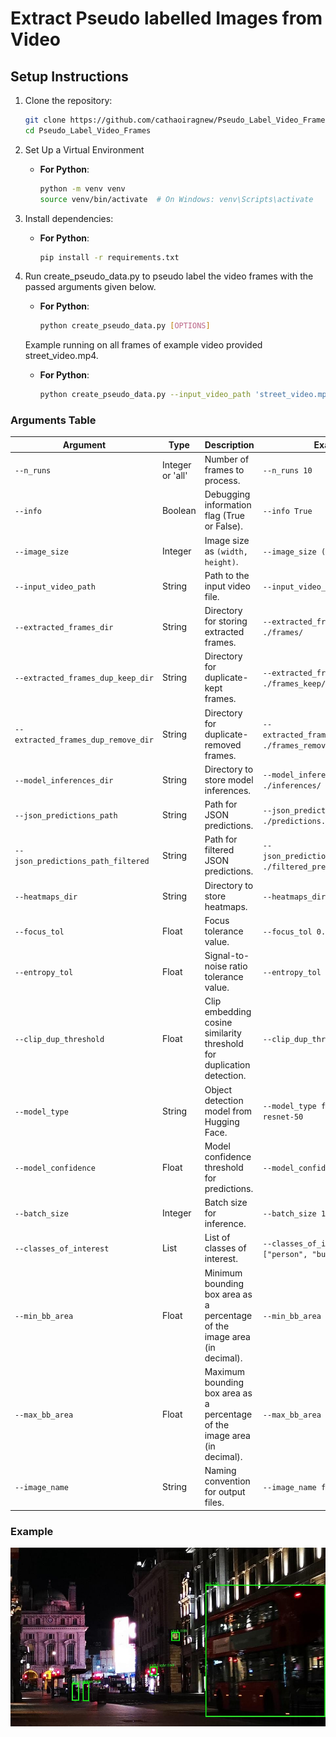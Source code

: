 # Extract Pseudo labelled Images from Video

## Setup Instructions

1. Clone the repository:
    ```bash
    git clone https://github.com/cathaoiragnew/Pseudo_Label_Video_Frames.git
    cd Pseudo_Label_Video_Frames
    ```

2. Set Up a Virtual Environment
    - **For Python**:
        ```bash
        python -m venv venv
        source venv/bin/activate  # On Windows: venv\Scripts\activate
        ```

3. Install dependencies:
    - **For Python**:
        ```bash
        pip install -r requirements.txt
        ```

3. Run create_pseudo_data.py to pseudo label the video frames with the passed arguments given below.
    - **For Python**:
        ```bash
        python create_pseudo_data.py [OPTIONS]
        ```
        
    Example running on all frames of example video provided street_video.mp4.
    - **For Python**:
        ```bash
        python create_pseudo_data.py --input_video_path 'street_video.mp4' --n_runs 'all' 
        ```

 ### Arguments Table

| Argument                            | Type     | Description                                                                              | Example                             |
|-------------------------------------|----------|------------------------------------------------------------------------------------------|-------------------------------------|
| `--n_runs`                          | Integer or 'all'  | Number of frames to process.                                                            | `--n_runs 10`                      |
| `--info`                            | Boolean   | Debugging information flag (True or False).                                         | `--info True`                      |
| `--image_size`                      | Integer  | Image size as `(width, height)`.                                                        | `--image_size (1280,720)`            |
| `--input_video_path`                | String   | Path to the input video file.                                                           | `--input_video_path ./video.mp4`   |
| `--extracted_frames_dir`            | String   | Directory for storing extracted frames.                                                 | `--extracted_frames_dir ./frames/` |
| `--extracted_frames_dup_keep_dir`   | String   | Directory for duplicate-kept frames.                                                    | `--extracted_frames_dup_keep_dir ./frames_keep/` |
| `--extracted_frames_dup_remove_dir` | String   | Directory for duplicate-removed frames.                                                 | `--extracted_frames_dup_remove_dir ./frames_remove/` |
| `--model_inferences_dir`            | String   | Directory to store model inferences.                                                    | `--model_inferences_dir ./inferences/` |
| `--json_predictions_path`           | String   | Path for JSON predictions.                                                              | `--json_predictions_path ./predictions.json` |
| `--json_predictions_path_filtered`  | String   | Path for filtered JSON predictions.                                                     | `--json_predictions_path_filtered ./filtered_predictions.json` |
| `--heatmaps_dir`                    | String   | Directory to store heatmaps.                                                            | `--heatmaps_dir ./heatmaps/`       |
| `--focus_tol`                       | Float    | Focus tolerance value.                                                                  | `--focus_tol 0.05`                  |
| `--entropy_tol`                     | Float    | Signal-to-noise ratio tolerance value.                                                  | `--entropy_tol 0.975`               |
| `--clip_dup_threshold`              | Float    | Clip embedding cosine similarity threshold for duplication detection.                   | `--clip_dup_threshold 0.9`         |
| `--model_type`                      | String   | Object detection model from Hugging Face.                                               | `--model_type facebook/detr-resnet-50`          |
| `--model_confidence`                | Float    | Model confidence threshold for predictions.                                             | `--model_confidence 0.85`          |
| `--batch_size`                      | Integer  | Batch size for inference.                                                               | `--batch_size 16`                  |
| `--classes_of_interest`             | List  | List of classes of interest.                                                            | `--classes_of_interest ["person", "bus", "bicycle"]` |
| `--min_bb_area`                     | Float  | Minimum bounding box area as a percentage of the image area (in decimal).               | `--min_bb_area 0.01`               |
| `--max_bb_area`                     | Float  | Maximum bounding box area as a percentage of the image area (in decimal).               | `--max_bb_area 0.75`                |
| `--image_name`                      | String   | Naming convention for output files.                                                     | `--image_name frame_{index}`       |


### Example 

![Alt text](./Examples/example_1.jpg)

